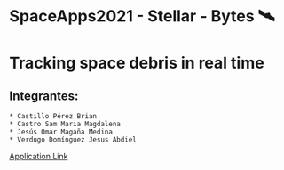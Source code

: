 # SpaceApps2021 -  Stellar - Bytes 🛰 


# Tracking space debris in real time


## Integrantes:

    * Castillo Pérez Brian
    * Castro Sam Maria Magdalena
    * Jesús Omar Magaña Medina
    * Verdugo Domínguez Jesus Abdiel

[Application Link](https://stellarbytesapp.azurewebsites.net/) 
